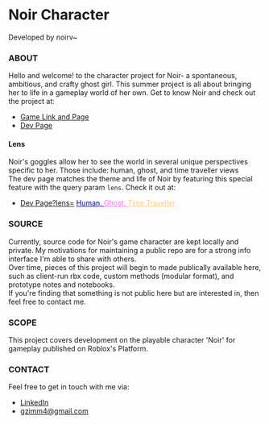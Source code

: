 # Noir Character
Developed by noirv~ <!-- Noir Verscottie -->

### ABOUT
Hello and welcome! to the character project for Noir- a spontaneous, ambitious, and crafty ghost girl. This summer project is all about bringing her to life in a gameplay world of her own. Get to know Noir and check out the project at:  
- <a target='blank' href='https://www.roblox.com/games/6842303525/Noir'>Game Link and Page</a>
- <a target='blank' href='https://noir.silvrship.dev/'>Dev Page</a>

#### Lens
Noir's goggles allow her to see the world in several unique perspectives specific to her. Those include: human, ghost, and time traveller views  
The dev page matches the theme and life of Noir by featuring this special feature with the query param `lens`. Check it out at:
- <a target='blank' href='https://noir.silvrship.dev/'>Dev Page?lens=</a>
<a style='color: rgba(0,10,150);' 
target='blank' href='https://noir.silvrship.dev/?lens=human'>Human, </a>
<a style='color: rgba(255,105,250);' 
target='blank' href='https://noir.silvrship.dev/?lens=ghost'>Ghost, </a>
<a style='color: rgba(255,200,120);' 
target='blank' href='https://noir.silvrship.dev/?lens=time'>Time Traveller</a>


### SOURCE
Currently, source code for Noir's game character are kept locally and private. My motivations for maintaining a public repo are for a strong info interface I'm able to share with others.  
Over time, pieces of this project will begin to made publically available here, such as client-run rbx code, custom methods (modular format), and prototype notes and notebooks.  
If you're finding that something is not public here but are interested in, then feel free to contact me.


### SCOPE
This project covers development on the playable character 'Noir' for gameplay published on Roblox's Platform. 


### CONTACT
Feel free to get in touch with me via:	
- <a href='https://www.linkedin.com/in/gavinzimmerman/'>LinkedIn<a>
- gzimm4@gmail.com


<!-- Thanks for reading the verbose version! -->